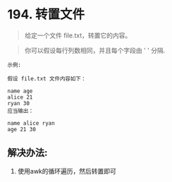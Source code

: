 # 194. 转置文件

> 给定一个文件 file.txt，转置它的内容。

> 你可以假设每行列数相同，并且每个字段由 ' ' 分隔.

```
示例:

假设 file.txt 文件内容如下：

name age
alice 21
ryan 30
应当输出：

name alice ryan
age 21 30
```

## 解决办法:
1. 使用awk的循环遍历，然后转置即可
